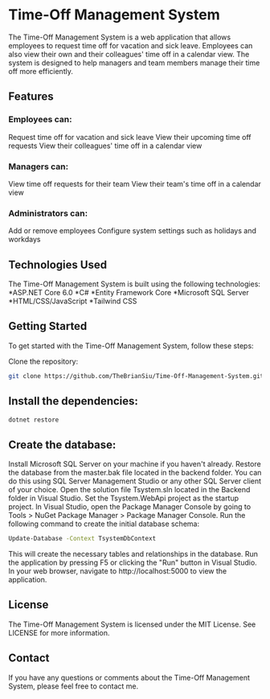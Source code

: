 # Time-Off Management System
The Time-Off Management System is a web application that allows employees to request time off for vacation and sick leave. Employees can also view their own and their colleagues' time off in a calendar view. The system is designed to help managers and team members manage their time off more efficiently.

## Features

### Employees can:
Request time off for vacation and sick leave
View their upcoming time off requests
View their colleagues' time off in a calendar view

### Managers can:
View time off requests for their team
View their team's time off in a calendar view

### Administrators can:
Add or remove employees
Configure system settings such as holidays and workdays

## Technologies Used
The Time-Off Management System is built using the following technologies:
*ASP.NET Core 6.0
*C#
*Entity Framework Core
*Microsoft SQL Server
*HTML/CSS/JavaScript
*Tailwind CSS


## Getting Started
To get started with the Time-Off Management System, follow these steps:

Clone the repository:

```bash
git clone https://github.com/TheBrianSiu/Time-Off-Management-System.git
```
## Install the dependencies:

```bash
dotnet restore
```

## Create the database:

Install Microsoft SQL Server on your machine if you haven't already.
Restore the database from the master.bak file located in the backend folder. You can do this using SQL Server Management Studio or any other SQL Server client of your choice.
Open the solution file Tsystem.sln located in the Backend folder in Visual Studio.
Set the Tsystem.WebApi project as the startup project.
In Visual Studio, open the Package Manager Console by going to Tools > NuGet Package Manager > Package Manager Console.
Run the following command to create the initial database schema:

```bash
Update-Database -Context TsystemDbContext
```

This will create the necessary tables and relationships in the database.
Run the application by pressing F5 or clicking the "Run" button in Visual Studio.
In your web browser, navigate to http://localhost:5000 to view the application.


## License
The Time-Off Management System is licensed under the MIT License. See LICENSE for more information.

## Contact
If you have any questions or comments about the Time-Off Management System, please feel free to contact me.
